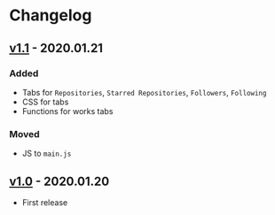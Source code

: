 # Changelog
## [v1.1] - 2020.01.21
### Added
- Tabs for `Repositories`, `Starred Repositories`, `Followers`, `Following`  
- CSS for tabs  
- Functions for works tabs

### Moved
- JS to `main.js`

## [v1.0] - 2020.01.20

- First release

[v1.1]: https://github.com/tophackr/github-stat/compare/v1.0...v1.1
[v1.0]: https://github.com/tophackr/github-stat/compare/8ba5732...v1.0